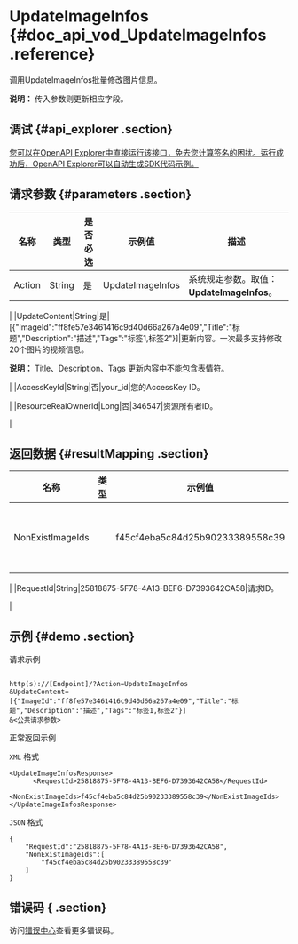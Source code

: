 # UpdateImageInfos {#doc_api_vod_UpdateImageInfos .reference}

调用UpdateImageInfos批量修改图片信息。

**说明：** 传入参数则更新相应字段。

## 调试 {#api_explorer .section}

[您可以在OpenAPI Explorer中直接运行该接口，免去您计算签名的困扰。运行成功后，OpenAPI Explorer可以自动生成SDK代码示例。](https://api.aliyun.com/#product=vod&api=UpdateImageInfos&type=RPC&version=2017-03-21)

## 请求参数 {#parameters .section}

|名称|类型|是否必选|示例值|描述|
|--|--|----|---|--|
|Action|String|是|UpdateImageInfos|系统规定参数。取值：**UpdateImageInfos**。

 |
|UpdateContent|String|是|\[\{"ImageId":"ff8fe57e3461416c9d40d66a267a4e09","Title":"标题","Description":"描述","Tags":"标签1,标签2"\}\]|更新内容。一次最多支持修改20个图片的视频信息。

 **说明：** Title、Description、Tags 更新内容中不能包含表情符。

 |
|AccessKeyId|String|否|your\_id|您的AccessKey ID。

 |
|ResourceRealOwnerId|Long|否|346547|资源所有者ID。

 |

## 返回数据 {#resultMapping .section}

|名称|类型|示例值|描述|
|--|--|---|--|
|NonExistImageIds| |f45cf4eba5c84d25b90233389558c39|不存在的图片ID列表。

 |
|RequestId|String|25818875-5F78-4A13-BEF6-D7393642CA58|请求ID。

 |

## 示例 {#demo .section}

请求示例

``` {#request_demo}

http(s)://[Endpoint]/?Action=UpdateImageInfos
&UpdateContent=[{"ImageId":"ff8fe57e3461416c9d40d66a267a4e09","Title":"标题","Description":"描述","Tags":"标签1,标签2"}]
&<公共请求参数>

```

正常返回示例

`XML` 格式

``` {#xml_return_success_demo}
<UpdateImageInfosResponse>
	  <RequestId>25818875-5F78-4A13-BEF6-D7393642CA58</RequestId>
	  <NonExistImageIds>f45cf4eba5c84d25b90233389558c39</NonExistImageIds>
</UpdateImageInfosResponse>
```

`JSON` 格式

``` {#json_return_success_demo}
{
	"RequestId":"25818875-5F78-4A13-BEF6-D7393642CA58",
	"NonExistImageIds":[
		"f45cf4eba5c84d25b90233389558c39"
	]
}
```

## 错误码 { .section}

访问[错误中心](https://error-center.aliyun.com/status/product/vod)查看更多错误码。

